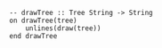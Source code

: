 ```applescript
-- drawTree :: Tree String -> Stringon drawTree(tree)	unlines(draw(tree))end drawTree
```